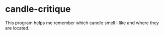# candle-critique
This program helps me remember which candle smell I like and where they are located.
